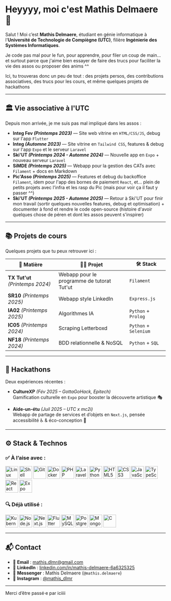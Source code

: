 # Heyyyy, moi c'est Mathis Delmaere 👋

Salut ! Moi c’est **Mathis Delmaere**, étudiant en génie informatique à l'**Université de Technologie de Compiègne (UTC)**, filière **Ingénierie des Systèmes Informatiques**.

Je code pas mal pour le fun, pour apprendre, pour filer un coup de main… et surtout parce que j'aime bien essayer de faire des trucs pour faciliter la vie des assos ou proposer des anims ^^

Ici, tu trouveras donc un peu de tout : des projets persos, des contributions associatives, des trucs pour les cours, et même quelques projets de hackathons 

---

## 🏛️ Vie associative à l'UTC

Depuis mon arrivée, je me suis pas mal impliqué dans les assos :

- **Integ Fev *(Printemps 2023)*** — Site web vitrine en `HTML/CSS/JS`, debug sur l'app `Flutter`
- **Integ *(Automne 2023)*** — Site vitrine en `Tailwind CSS`, features & debug sur l'app `Expo` et le serveur `Laravel`
- **Ski'UT *(Printemps 2024 - Automne 2024)*** — Nouvelle app en `Expo` + nouveau serveur `Laravel`
- **SiMDE *(Printemps 2025)*** — Webapp pour la gestion des CATs avec `Filament` + docs en Markdown
- **Pic'Asso *(Printemps 2025)*** — Features et debug du backoffice `Filament`, idem pour l'app des bornes de paiement `React`, et… plein de petits projets avec l'infra et les rasp du Pic (mais pour voir ça il faut y passer ^^)
- **Ski'UT *(Printemps 2025 - Automne 2025)*** — Retour à Ski'UT pour finir mon travail (sortir quelques nouvelles features, debug et optimisation) + documenter à fond et rendre le code open-source (histoire d'avoir quelques chose de péren et dont les assos peuvent s'inspirer)


---

## 📚 Projets de cours

Quelques projets que tu peux retrouver ici :

| 📁 Matière | 👨‍💻 Projet | 🛠️ Stack |
|-----------|----------|----------|
| **TX Tut'ut** *(Printemps 2024)* | Webapp pour le programme de tutorat Tut'ut | `Filament` |
| **SR10** *(Printemps 2025)* | Webapp style LinkedIn | `Express.js` |
| **IA02** *(Printemps 2025)* | Algorithmes IA | `Python` + `Prolog` |
| **IC05** *(Printemps 2024)* | Scraping Letterboxd | `Python` + `Selenium` |
| **NF18** *(Printemps 2024)* | BDD relationnelle & NoSQL | `Python` + `SQL` |


---

## 🚀 Hackathons

Deux expériences récentes :

- **CultureXP** *(Fév 2025 – GottaGoHack, Epitech)*  
  Gamification culturelle en `Expo` pour booster la découverte artistique 🎭

- **Aide-un-étu** *(Juil 2025 – UTC x mc2i)*  
  Webapp de partage de services et d’objets en `Next.js`, pensée accessibilité ♿ & éco-conception 🌱

---

## ⚙️ Stack & Technos

### ✅ À l’aise avec :
<p align="left"> <img src="https://cdn.jsdelivr.net/gh/devicons/devicon/icons/linux/linux-original.svg" height="40" alt="Linux" /> <img src="https://cdn.jsdelivr.net/gh/devicons/devicon/icons/bash/bash-original.svg" height="40" alt="Shell" /> <img src="https://cdn.jsdelivr.net/gh/devicons/devicon/icons/git/git-original.svg" height="40" alt="Git" /> <img src="https://cdn.jsdelivr.net/gh/devicons/devicon/icons/docker/docker-original.svg" height="40" alt="Docker" /> <img src="https://cdn.jsdelivr.net/gh/devicons/devicon/icons/php/php-original.svg" height="40" alt="PHP" /> <img src="https://cdn.jsdelivr.net/gh/devicons/devicon/icons/laravel/laravel-original.svg" height="40" alt="Laravel" /> <img src="https://cdn.jsdelivr.net/gh/devicons/devicon/icons/python/python-original.svg" height="40" alt="Python" /> <img src="https://cdn.jsdelivr.net/gh/devicons/devicon/icons/html5/html5-original.svg" height="40" alt="HTML5" /> <img src="https://cdn.jsdelivr.net/gh/devicons/devicon/icons/css3/css3-original.svg" height="40" alt="CSS3" /> <img src="https://cdn.jsdelivr.net/gh/devicons/devicon/icons/javascript/javascript-original.svg" height="40" alt="JavaScript" /> <img src="https://cdn.jsdelivr.net/gh/devicons/devicon/icons/typescript/typescript-original.svg" height="40" alt="TypeScript" /> <img src="https://cdn.jsdelivr.net/gh/devicons/devicon/icons/react/react-original.svg" height="40" alt="React" /> <img src="https://seekicon.com/free-icon-download/expo_1.png" height="40" alt="Expo" /> </p>

### 🔍 Déjà utilisé :
<p align="left"> <img src="https://cdn.jsdelivr.net/gh/devicons/devicon/icons/kubernetes/kubernetes-plain.svg" height="40" alt="Kubernetes" /> <img src="https://cdn.jsdelivr.net/gh/devicons/devicon/icons/nodejs/nodejs-original.svg" height="40" alt="Node.js" /> <img src="https://cdn.jsdelivr.net/gh/devicons/devicon/icons/nextjs/nextjs-original.svg" height="40" alt="Next.js" /> <img src="https://cdn.jsdelivr.net/gh/devicons/devicon/icons/flutter/flutter-original.svg" height="40" alt="Flutter" /> <img src="https://cdn.jsdelivr.net/gh/devicons/devicon/icons/mysql/mysql-original.svg" height="40" alt="MySQL" /> <img src="https://cdn.jsdelivr.net/gh/devicons/devicon/icons/postgresql/postgresql-original.svg" height="40" alt="PostgreSQL" /> <img src="https://cdn.jsdelivr.net/gh/devicons/devicon/icons/mongodb/mongodb-original.svg" height="40" alt="MongoDB" /> <img src="https://cdn.jsdelivr.net/gh/devicons/devicon/icons/c/c-original.svg" height="40" alt="C" /> </p>

---

## 📬 Contact

- 📧 **Email** : [mathis.dlmr@gmail.com](mailto:mathis.dlmr@gmail.com)
- 💼 **LinkedIn** : [linkedin.com/in/mathis-delmaere-6a6325325](https://www.linkedin.com/in/mathis-delmaere-6a6325325/)
- 💬 **Messenger** : Mathis Delmaere (`@mathis.delmaere`)
- 📸 **Instagram** : [@mathis_dlmr](https://www.instagram.com/mathis_dlmr)

---

Merci d’être passé·e par iciiii 